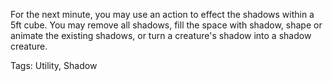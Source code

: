 For the next minute, you may use an action to effect the shadows within a 5ft cube. You may remove all shadows, fill the space with shadow, shape or animate the existing shadows, or turn a creature's shadow into a shadow creature.

Tags: Utility, Shadow